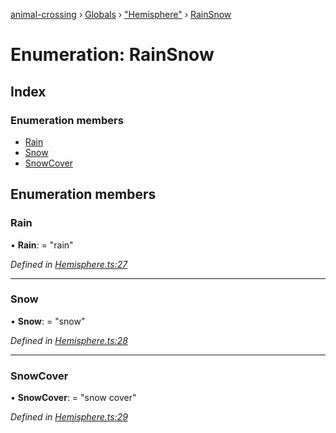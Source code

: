 [animal-crossing](../README.md) › [Globals](../globals.md) › ["Hemisphere"](../modules/_hemisphere_.md) › [RainSnow](_hemisphere_.rainsnow.md)

# Enumeration: RainSnow

## Index

### Enumeration members

* [Rain](_hemisphere_.rainsnow.md#rain)
* [Snow](_hemisphere_.rainsnow.md#snow)
* [SnowCover](_hemisphere_.rainsnow.md#snowcover)

## Enumeration members

###  Rain

• **Rain**: = "rain"

*Defined in [Hemisphere.ts:27](https://github.com/Norviah/animal-crossing/blob/caec6ad/module/types/Hemisphere.ts#L27)*

___

###  Snow

• **Snow**: = "snow"

*Defined in [Hemisphere.ts:28](https://github.com/Norviah/animal-crossing/blob/caec6ad/module/types/Hemisphere.ts#L28)*

___

###  SnowCover

• **SnowCover**: = "snow cover"

*Defined in [Hemisphere.ts:29](https://github.com/Norviah/animal-crossing/blob/caec6ad/module/types/Hemisphere.ts#L29)*
